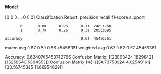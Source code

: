 #### Model
[0 0 0 ... 0 0 0]
Classification Report:
              precision    recall  f1-score   support

           0       0.60      0.93      0.73  24893266
           1       0.74      0.26      0.38  20563095

    accuracy                           0.62  45456361
   macro avg       0.67      0.59      0.56  45456361
weighted avg       0.67      0.62      0.57  45456361

Accuracy: 0.6240705453742766
Confusion Matrix:
[[23063424  1829842]
 [15258543  5304552]]
Confusion Matrix (%):
[[50.73750624  4.02549161]
 [33.56745385 11.66954829]]
